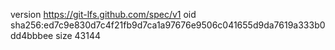 version https://git-lfs.github.com/spec/v1
oid sha256:ed7c9e830d7c4f21fb9d7ca1a97676e9506c041655d9da7619a333b0dd4bbbee
size 43144

